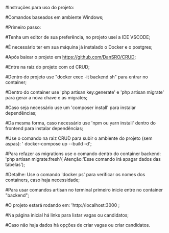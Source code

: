 #Instruções para uso do projeto:

#Comandos baseados em ambiente Windows;

#Primeiro passo:

#Tenha um editor de sua preferência, no projeto usei a IDE VSCODE;

#É necessário ter em sua máquina já instalado o Docker e o postgres; 

#Após baixar o projeto em https://github.com/DanSRO/CRUD;

#Entre na raiz do projeto com cd CRUD;

#Dentro do projeto use "docker exec -it backend sh" para entrar no container;

#Dentro do container use 'php artisan key:generate' e 'php artisan migrate' para gerar a nova chave e as migrates;

#Caso seja necessário use um 'composer install' para instalar dependências;

#Da mesma forma, caso necessário use 'npm ou yarn install' dentro do frontend para instalar dependências;

#Use o comando na raiz CRUD para subir o ambiente do projeto (sem aspas): ' docker-compose up --build -d';

#Para refazer as migrations use o comando dentro do container backend: 'php artisan migrate:fresh'( Atenção:'Esse comando irá apagar dados das tabelas');

#Detalhe: Use o comando 'docker ps' para verificar os nomes dos containers, caso haja necessidade;

#Para usar comandos artisan no terminal primeiro inicie entre no container "backend"; 

#O projeto estará rodando em: 'http://localhost:3000 ;

#Na página inicial há links para listar vagas ou candidatos;

#Caso não haja dados há opções de criar vagas ou criar candidatos.
